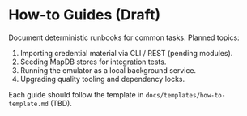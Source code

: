 # How-to Guides (Draft)

Document deterministic runbooks for common tasks. Planned topics:

1. Importing credential material via CLI / REST (pending modules).
2. Seeding MapDB stores for integration tests.
3. Running the emulator as a local background service.
4. Upgrading quality tooling and dependency locks.

Each guide should follow the template in `docs/templates/how-to-template.md` (TBD).
